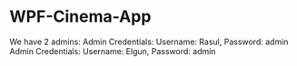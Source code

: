 # WPF-Cinema-App

We have 2 admins:
Admin Credentials: Username: Rasul, Password: admin
Admin Credentials: Username: Elgun, Password: admin
